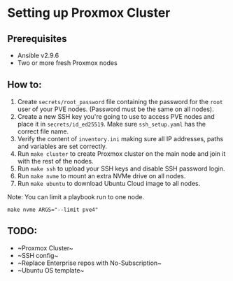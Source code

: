 # Setting up Proxmox Cluster

## Prerequisites
- Ansible v2.9.6
- Two or more fresh Proxmox nodes

## How to:
1. Create `secrets/root_password` file containing the password for the `root`
user of your PVE nodes. (Password must be the same on all nodes).
2. Create a new SSH key you're going to use to access PVE nodes and place it in
`secrets/id_ed25519`. Make sure `ssh_setup.yaml` has the correct file name.
3. Verify the content of `inventory.ini` making sure all IP addresses, paths and
variables are set correctly.
4. Run `make cluster` to create Proxmox cluster on the main node and join it
with the rest of the nodes.
5. Run `make ssh` to upload your SSH keys and disable SSH password login.
6. Run `make nvme` to mount an extra NVMe drive on all nodes.
7. Run `make ubuntu` to download Ubuntu Cloud image to all nodes.

Note: You can limit a playbook run to one node.
```
make nvme ARGS="--limit pve4"
```

## TODO:
- ~Proxmox Cluster~
- ~SSH config~
- ~Replace Enterprise repos with No-Subscription~
- ~Ubuntu OS template~
